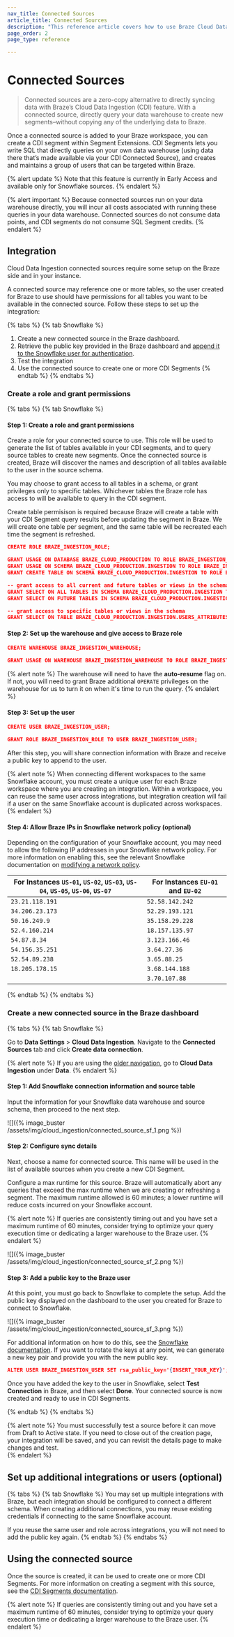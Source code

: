 ```yaml
---
nav_title: Connected Sources
article_title: Connected Sources
description: "This reference article covers how to use Braze Cloud Data Ingestion to sync relevant data with your Snowflake, Redshift, BigQuery, and Databricks integration."
page_order: 2
page_type: reference

---
```


# Connected Sources

> Connected sources are a zero-copy alternative to directly syncing data with Braze’s Cloud Data Ingestion (CDI) feature. With a connected source, directly query your data warehouse to create new segments–without copying any of the underlying data to Braze. 

Once a connected source is added to your Braze workspace, you can create a CDI segment within Segment Extensions. CDI Segments lets you write SQL that directly queries on your own data warehouse (using data there that’s made available via your CDI Connected Source), and creates and maintains a group of users that can be targeted within Braze. 

{% alert update %}
Note that this feature is currently in Early Access and available only for Snowflake sources.
{% endalert %}

{% alert important %}
Because connected sources run on your data warehouse directly, you will incur all costs associated with running these queries in your data warehouse. Connected sources do not consume data points, and CDI segments do not consume SQL Segment credits.
{% endalert %}


## Integration

Cloud Data Ingestion connected sources require some setup on the Braze side and in your instance. 

A connected source may reference one or more tables, so the user created for Braze to use should have permissions for all tables you want to be available in the connected source. Follow these steps to set up the integration:

{% tabs %}
{% tab Snowflake %}
1. Create a new connected source in the Braze dashboard.
2. Retrieve the public key provided in the Braze dashboard and [append it to the Snowflake user for authentication](https://docs.snowflake.com/en/user-guide/key-pair-auth.html).
3. Test the integration
4. Use the connected source to create one or more CDI Segments
{% endtab %}
{% endtabs %}

### Create a role and grant permissions

{% tabs %}
{% tab Snowflake %}
#### Step 1: Create a role and grant permissions

Create a role for your connected source to use. This role will be used to generate the list of tables available in your CDI segments, and to query source tables to create new segments. Once the connected source is created, Braze will discover the names and description of all tables available to the user in the source schema.

You may choose to grant access to all tables in a schema, or grant privileges only to specific tables. Whichever tables the Braze role has access to will be available to query in the CDI segment.

Create table permisison is required because Braze will create a table with your CDI Segment query results before updating the segment in Braze. We will create one table per segment, and the same table will be recreated each time the segment is refreshed. 

```json
CREATE ROLE BRAZE_INGESTION_ROLE;

GRANT USAGE ON DATABASE BRAZE_CLOUD_PRODUCTION TO ROLE BRAZE_INGESTION_ROLE;
GRANT USAGE ON SCHEMA BRAZE_CLOUD_PRODUCTION.INGESTION TO ROLE BRAZE_INGESTION_ROLE;
GRANT CREATE TABLE ON SCHEMA BRAZE_CLOUD_PRODUCTION.INGESTION TO ROLE BRAZE_INGESTION_ROLE;

-- grant access to all current and future tables or views in the schema
GRANT SELECT ON ALL TABLES IN SCHEMA BRAZE_CLOUD_PRODUCTION.INGESTION TO ROLE BRAZE_INGESTION_ROLE;
GRANT SELECT ON FUTURE TABLES IN SCHEMA BRAZE_CLOUD_PRODUCTION.INGESTION TO ROLE BRAZE_INGESTION_ROLE;

-- grant access to specific tables or views in the schema
GRANT SELECT ON TABLE BRAZE_CLOUD_PRODUCTION.INGESTION.USERS_ATTRIBUTES_SYNC TO ROLE BRAZE_INGESTION_ROLE;

```


#### Step 2: Set up the warehouse and give access to Braze role

```json
CREATE WAREHOUSE BRAZE_INGESTION_WAREHOUSE;

GRANT USAGE ON WAREHOUSE BRAZE_INGESTION_WAREHOUSE TO ROLE BRAZE_INGESTION_ROLE;
```

{% alert note %}
The warehouse will need to have the **auto-resume** flag on. If not, you will need to grant Braze additional `OPERATE` privileges on the warehouse for us to turn it on when it's time to run the query.
{% endalert %}

#### Step 3: Set up the user
```json
CREATE USER BRAZE_INGESTION_USER;

GRANT ROLE BRAZE_INGESTION_ROLE TO USER BRAZE_INGESTION_USER;
```

After this step, you will share connection information with Braze and receive a public key to append to the user.

{% alert note %}
When connecting different workspaces to the same Snowflake account, you must create a unique user for each Braze workspace where you are creating an integration. Within a workspace, you can reuse the same user across integrations, but integration creation will fail if a user on the same Snowflake account is duplicated across workspaces.
{% endalert %}

#### Step 4: Allow Braze IPs in Snowflake network policy (optional)
Depending on the configuration of your Snowflake account, you may need to allow the following IP addresses in your Snowflake network policy. For more information on enabling this, see the relevant Snowflake documentation on [modifying a network policy](https://docs.snowflake.com/en/user-guide/network-policies.html#modifying-network-policies).

| For Instances `US-01`, `US-02`, `US-03`, `US-04`, `US-05`, `US-06`, `US-07` | For Instances `EU-01` and `EU-02` |
|---|---|
| `23.21.118.191`| `52.58.142.242`
| `34.206.23.173`| `52.29.193.121`
| `50.16.249.9`| `35.158.29.228`
| `52.4.160.214`| `18.157.135.97`
| `54.87.8.34`| `3.123.166.46`
| `54.156.35.251`| `3.64.27.36`
| `52.54.89.238`| `3.65.88.25`
| `18.205.178.15`| `3.68.144.188`
|   | `3.70.107.88`
{% endtab %}
{% endtabs %}

### Create a new connected source in the Braze dashboard
{% tabs %}
{% tab Snowflake %}

Go to **Data Settings** > **Cloud Data Ingestion**. Navigate to the **Connected Sources** tab and click **Create data connection**.

{% alert note %}
If you are using the [older navigation]({{site.baseurl}}/navigation), go to **Cloud Data Ingestion** under **Data**.
{% endalert %}

#### Step 1: Add Snowflake connection information and source table
Input the information for your Snowflake data warehouse and source schema, then proceed to the next step.

![]({% image_buster /assets/img/cloud_ingestion/connected_source_sf_1.png %})

#### Step 2: Configure sync details
Next, choose a name for connected source. This name will be used in the list of available sources when you create a new CDI Segment. 

Configure a max runtime for this source. Braze will automatically abort any queries that exceed the max runtime when we are creating or refreshing a segment. The maximum runtime allowed is 60 minutes; a lower runtime will reduce costs incurred on your Snowflake account. 

{% alert note %}
If queries are consistently timing out and you have set a maximum runtime of 60 minutes, consider trying to optimize your query execution time or dedicating a larger warehouse to the Braze user.
{% endalert %}

![]({% image_buster /assets/img/cloud_ingestion/connected_source_sf_2.png %})


#### Step 3: Add a public key to the Braze user
At this point, you must go back to Snowflake to complete the setup. Add the public key displayed on the dashboard to the user you created for Braze to connect to Snowflake.

![]({% image_buster /assets/img/cloud_ingestion/connected_source_sf_3.png %})

For additional information on how to do this, see the [Snowflake documentation](https://docs.snowflake.com/en/user-guide/key-pair-auth.html). If you want to rotate the keys at any point, we can generate a new key pair and provide you with the new public key.

```json
ALTER USER BRAZE_INGESTION_USER SET rsa_public_key='{INSERT_YOUR_KEY}';
```

Once you have added the key to the user in Snowflake, select **Test Connection** in Braze, and then select **Done**. Your connected source is now created and ready to use in CDI Segments.

{% endtab %}
{% endtabs %}

{% alert note %}
You must successfully test a source before it can move from Draft to Active state. If you need to close out of the creation page, your integration will be saved, and you can revisit the details page to make changes and test.  
{% endalert %}

## Set up additional integrations or users (optional)
{% tabs %}
{% tab Snowflake %}
You may set up multiple integrations with Braze, but each integration should be configured to connect a different schema. When creating additional connections, you may reuse existing credentials if connecting to the same Snowflake account.

If you reuse the same user and role across integrations, you will not need to add the public key again.
{% endtab %}
{% endtabs %}

## Using the connected source
Once the source is created, it can be used to create one or more CDI Segments. For more information on creating a segment with this source, see the [CDI Segments documentation]({{site.baseurl}}/user_guide/engagement_tools/segments/segment_extension/cdi_segments/).

{% alert note %}
If queries are consistently timing out and you have set a maximum runtime of 60 minutes, consider trying to optimize your query execution time or dedicating a larger warehouse to the Braze user.
{% endalert %}
